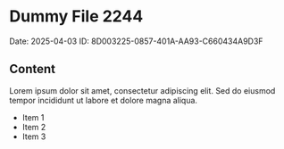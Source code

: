 # Dummy File 2244

Date: 2025-04-03
ID: 8D003225-0857-401A-AA93-C660434A9D3F

## Content

Lorem ipsum dolor sit amet, consectetur adipiscing elit.
Sed do eiusmod tempor incididunt ut labore et dolore magna aliqua.

* Item 1
* Item 2
* Item 3

